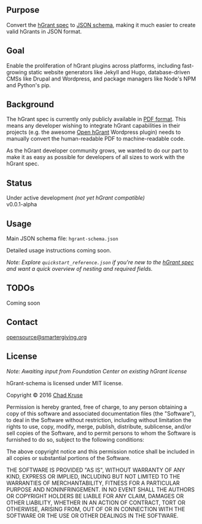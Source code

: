 ## Purpose  
Convert the [hGrant spec](http://foundationcenter.org/grantmakers/hgrant.html) to [JSON schema](http://json-schema.org/), making it much easier to create valid hGrants in JSON format.   

## Goal  
Enable the proliferation of hGrant plugins across platforms, including fast-growing static website generators like Jekyll and Hugo, database-driven CMSs like Drupal and Wordpress, and package managers like Node's NPM and Python's pip.     

## Background  
The hGrant spec is currently only publicly available in [PDF format](http://foundationcenter.org/grantmakers/hgrant.html). This means any developer wishing to integrate hGrant capabilities in their projects (e.g. the awesome [Open hGrant](http://openhgrant.org/) Wordpress plugin) needs to manually convert the human-readable PDF to machine-readable code.   

As the hGrant developer community grows, we wanted to do our part to make it as easy as possible for developers of all sizes to work with the hGrant spec.  

## Status  
Under active development *(not yet hGrant compatible)*  
v0.0.1-alpha  

## Usage  
Main JSON schema file: `hgrant-schema.json`  

Detailed usage instructions coming soon.

*Note: Explore `quickstart_reference.json` if you're new to the [hGrant spec](http://foundationcenter.org/grantmakers/hgrant.html) and want a quick overview of nesting and required fields.* 

## TODOs  
Coming soon

## Contact  
[opensource@smartergiving.org](mailto:opensource@smartergiving.org)  

## License  
*Note: Awaiting input from Foundation Center on existing hGrant license*  

hGrant-schema is licensed under MIT license.

Copyright &copy; 2016 [Chad Kruse](http://www.chadkruse.com)

Permission is hereby granted, free of charge, to any person obtaining a copy of
this software and associated documentation files (the "Software"), to deal in
the Software without restriction, including without limitation the rights to
use, copy, modify, merge, publish, distribute, sublicense, and/or sell copies
of the Software, and to permit persons to whom the Software is furnished to do
so, subject to the following conditions:

The above copyright notice and this permission notice shall be included in all
copies or substantial portions of the Software.

THE SOFTWARE IS PROVIDED "AS IS", WITHOUT WARRANTY OF ANY KIND, EXPRESS OR
IMPLIED, INCLUDING BUT NOT LIMITED TO THE WARRANTIES OF MERCHANTABILITY,
FITNESS FOR A PARTICULAR PURPOSE AND NONINFRINGEMENT. IN NO EVENT SHALL THE
AUTHORS OR COPYRIGHT HOLDERS BE LIABLE FOR ANY CLAIM, DAMAGES OR OTHER
LIABILITY, WHETHER IN AN ACTION OF CONTRACT, TORT OR OTHERWISE, ARISING FROM,
OUT OF OR IN CONNECTION WITH THE SOFTWARE OR THE USE OR OTHER DEALINGS IN THE
SOFTWARE.
